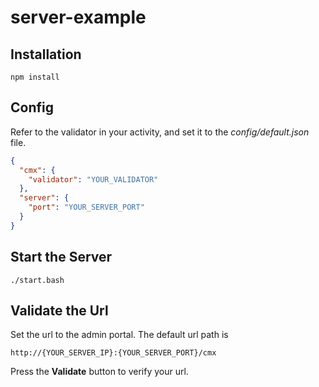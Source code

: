 # server-example

## Installation ##

```
npm install
```

## Config ##

Refer to the validator in your activity, and set it to the *config/default.json* file.

```json
{
  "cmx": {
    "validator": "YOUR_VALIDATOR"
  },
  "server": {
    "port": "YOUR_SERVER_PORT"
  }
}
```

## Start the Server ##

```
./start.bash
```

## Validate the Url ##

Set the url to the admin portal. The default url path is

```
http://{YOUR_SERVER_IP}:{YOUR_SERVER_PORT}/cmx
```

Press the **Validate** button to verify your url.

